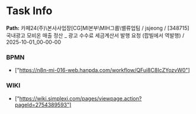 # Task Info

**Path:** 카페24(주)\본사사업장\[CG]MI본부\MIH그룹\밸류업팀 / jsjeong / [348715] 국내광고 모비온 매출 정산 _ 광고 수수료 세금계산서 발행 요청 (팝빌에서 역발행) / 2025-10-01_00-00-00

### BPMN
- ["https://n8n-mi-016-web.hanpda.com/workflow/QFui8C8IcZYozvW0"]

### WIKI
- ["https://wiki.simplexi.com/pages/viewpage.action?pageId=2754389593"]

